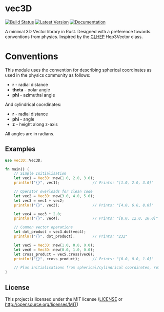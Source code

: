 # vec3D

[![Build Status](https://travis-ci.org/jaredvann/vec3D.svg?branch=master)](https://travis-ci.org/jaredvann/vec3D)
[![Latest Version](https://img.shields.io/crates/v/vec3D.svg)](https://crates.io/crates/vec3D)
[![Documentation](https://docs.rs/vec3D/badge.svg)](https://docs.rs/vec3D)

A minimal 3D Vector library in Rust. Designed with a preference towards conventions from physics. Inspired by the [CLHEP](http://proj-clhep.web.cern.ch/proj-clhep/) Hep3Vector class.

# Conventions

This module uses the convention for describing spherical coordinates as used
in the physics community as follows:

 - **r** - radial distance
 - **theta** - polar angle
 - **phi** - azimuthal angle

And cylindrical coordinates:

 - **r** - radial distance
 - **phi** - angle
 - **z** - height along z-axis

 All angles are in radians.

## Examples

```rust
use vec3D::Vec3D;

fn main() {
    // Simple Initialisation
    let vec1 = Vec3D::new(1.0, 2.0, 3.0);
    println!("{}", vec1);               // Prints: "[1.0, 2.0, 3.0]"

    // Operator overloads for clean code
    let vec2 = Vec3D::new(3.0, 4.0, 5.0);
    let vec3 = vec1 + vec2;
    println!("{}", vec3);               // Prints: "[4.0, 6.0, 8.0]"

    let vec4 = vec3 * 2.0;
    println!("{}", vec4);               // Prints: "[8.0, 12.0, 16.0]"

    // Common vector operations
    let dot_product = vec3.dot(vec4);
    println!("{}", dot_product);        // Prints: "232"

    let vec5 = Vec3D::new(1.0, 0.0, 0.0);
    let vec6 = Vec3D::new(0.0, 1.0, 0.0);
    let cross_product = vec5.cross(vec6);
    println!("{}", cross_product);      // Prints: "[0.0, 0.0, 1.0]"

    // Plus initialisations from spherical/cylindrical coordinates, rotations and more
}
```

## License

This project is licensed under the MIT license ([LICENSE](LICENSE) or http://opensource.org/licenses/MIT)